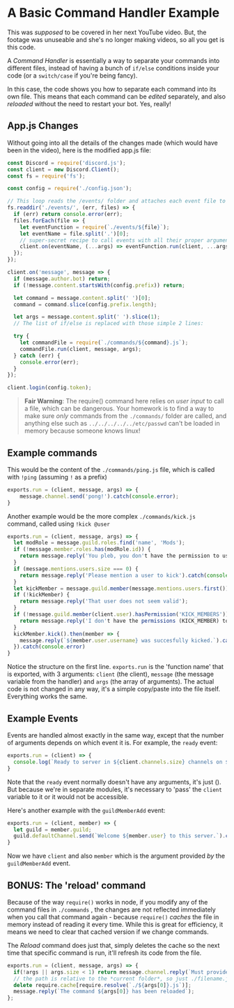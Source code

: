 # A Basic Command Handler Example

This was _supposed_ to be covered in her next YouTube video. But, the footage was unuseable and she's no longer making videos, so all you get is this code.

A _Command Handler_ is essentially a way to separate your commands into different files, instead of having a bunch of `if/else` conditions inside your code \(or a `switch/case` if you're being fancy\).

In this case, the code shows you how to separate each command into its own file. This means that each command can be _edited_ separately, and also _reloaded_ without the need to restart your bot. Yes, really!

## App.js Changes

Without going into all the details of the changes made \(which would have been in the video\), here is the modified app.js file:

```js
const Discord = require('discord.js');
const client = new Discord.Client();
const fs = require('fs');

const config = require('./config.json');

// This loop reads the /events/ folder and attaches each event file to the appropriate event.
fs.readdir('./events/', (err, files) => {
  if (err) return console.error(err);
  files.forEach(file => {
    let eventFunction = require(`./events/${file}`);
    let eventName = file.split('.')[0];
    // super-secret recipe to call events with all their proper arguments *after* the `client` var.
    client.on(eventName, (...args) => eventFunction.run(client, ...args));
  });
});

client.on('message', message => {
  if (message.author.bot) return;
  if (!message.content.startsWith(config.prefix)) return;

  let command = message.content.split(' ')[0];
  command = command.slice(config.prefix.length);

  let args = message.content.split(' ').slice(1);
  // The list of if/else is replaced with those simple 2 lines:

  try {
    let commandFile = require(`./commands/${command}.js`);
    commandFile.run(client, message, args);
  } catch (err) {
    console.error(err);
  }
});

client.login(config.token);
```

> **Fair Warning**: The require\(\) command here relies on _user input_ to call a file, which can be dangerous. Your homework is to find a way to make sure _only_ commands from the `./commands/` folder are called, and anything else such as `../../../../../etc/passwd` can't be loaded in memory because someone knows linux!

## Example commands

This would be the content of the `./commands/ping.js` file, which is called with `!ping` \(assuming `!` as a prefix\)

```js
exports.run = (client, message, args) => {
    message.channel.send('pong!').catch(console.error);
}
```

Another example would be the more complex `./commands/kick.js` command, called using `!kick @user`

```js
exports.run = (client, message, args) => {
  let modRole = message.guild.roles.find('name', 'Mods');
  if (!message.member.roles.has(modRole.id)) {
    return message.reply('You pleb, you don't have the permission to use this command.').catch(console.error);
  }
  if (message.mentions.users.size === 0) {
    return message.reply('Please mention a user to kick').catch(console.error);
  }
  let kickMember = message.guild.member(message.mentions.users.first());
  if (!kickMember) {
    return message.reply('That user does not seem valid');
  }
  if (!message.guild.member(client.user).hasPermission('KICK_MEMBERS')) {
    return message.reply('I don't have the permissions (KICK_MEMBER) to do this.').catch(console.error);
  }
  kickMember.kick().then(member => {
    message.reply(`${member.user.username} was succesfully kicked.`).catch(console.error);
  }).catch(console.error)
}
```

Notice the structure on the first line. `exports.run` is the 'function name' that is exported, with 3 arguments: `client` \(the client\), `message` \(the message variable from the handler\) and `args` \(the array of arguments\). The actual code is not changed in any way, it's a simple copy/paste into the file itself. Everything works the same.

## Example Events

Events are handled almost exactly in the same way, except that the number of arguments depends on which event it is. For example, the `ready` event:

```js
exports.run = (client) => {
  console.log(`Ready to server in ${client.channels.size} channels on ${client.guilds.size} servers, for a total of ${client.users.size} users.`);
}
```

Note that the `ready` event normally doesn't have any arguments, it's just \(\). But because we're in separate modules, it's necessary to 'pass' the `client` variable to it or it would not be accessible.

Here's another example with the `guildMemberAdd` event:

```js
exports.run = (client, member) => {
  let guild = member.guild;
  guild.defaultChannel.send(`Welcome ${member.user} to this server.`).catch(console.error);
}
```

Now we have `client` and also `member` which is the argument provided _by_ the `guildMemberAdd` event.

## BONUS: The 'reload' command

Because of the way `require()` works in node, if you modify any of the command files in `./commands` , the changes are not reflected immediately when you call that command again - because `require()` _caches_ the file in memory instead of reading it every time. While this is great for efficiency, it means we need to clear that cached version if we change commands.

The _Reload_ command does just that, simply deletes the cache so the next time that specific command is run, it'll refresh its code from the file.

```js
exports.run = (client, message, args) => {
  if(!args || args.size < 1) return message.channel.reply(`Must provide a command name to reload.`);
  // the path is relative to the *current folder*, so just ./filename.js
  delete require.cache[require.resolve(`./${args[0]}.js`)];
  message.reply(`The command ${args[0]} has been reloaded`);
};
```
